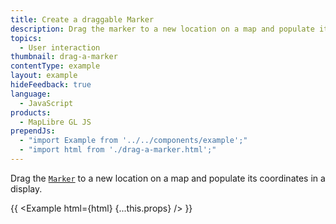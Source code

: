 ```yaml
---
title: Create a draggable Marker
description: Drag the marker to a new location on a map and populate its coordinates in a display.
topics:
  - User interaction
thumbnail: drag-a-marker
contentType: example
layout: example
hideFeedback: true
language:
  - JavaScript
products:
  - MapLibre GL JS
prependJs:
  - "import Example from '../../components/example';"
  - "import html from './drag-a-marker.html';"
---
```


Drag the [`Marker`](https://u-n-l.github.io/unl-map-js-docs/api/markers/#marker) to a new location on a map and populate its coordinates in a display.

{{ <Example html={html} {...this.props} /> }}
